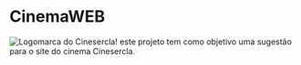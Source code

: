 # CinemaWEB
![Logomarca do Cinesercla!](/images/logo.png "Cinesercla Cinemas") este projeto tem como objetivo uma sugestão para o site do cinema Cinesercla.
